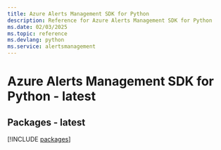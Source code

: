 ```yaml
---
title: Azure Alerts Management SDK for Python
description: Reference for Azure Alerts Management SDK for Python
ms.date: 02/03/2025
ms.topic: reference
ms.devlang: python
ms.service: alertsmanagement
---
```

# Azure Alerts Management SDK for Python - latest
## Packages - latest
[!INCLUDE [packages](alerts-management-index.md)]